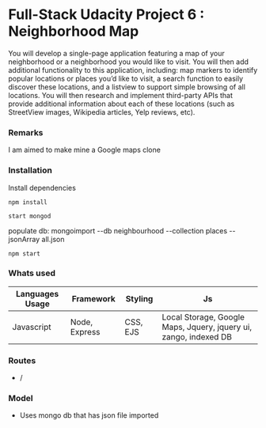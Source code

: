 # Full-Stack Udacity Project 6 : Neighborhood Map
You will develop a single-page application featuring a map of your neighborhood or a 
neighborhood you would like to visit. You will then add additional functionality to 
this application, including: map markers to identify popular locations or places you’d 
like to visit, a search function to easily discover these locations, and a listview to 
support simple browsing of all locations. You will then research and implement 
third-party APIs that provide additional information about each of these 
locations (such as StreetView images, Wikipedia articles, Yelp reviews, etc).

### Remarks
I am aimed to make mine a Google maps clone

### Installation
Install dependencies

    npm install

    start mongod

populate db: mongoimport 
    --db neighbourhood --collection places --jsonArray all.json

    npm start

### Whats used 
| Languages Usage | Framework | Styling | Js |
| --------------- | --------- | ------- |----|
| Javascript  | Node, Express   | CSS, EJS    |  Local Storage, Google Maps, Jquery, jquery ui, zango, indexed DB |


### Routes
- /

### Model
- Uses mongo db that has json file imported